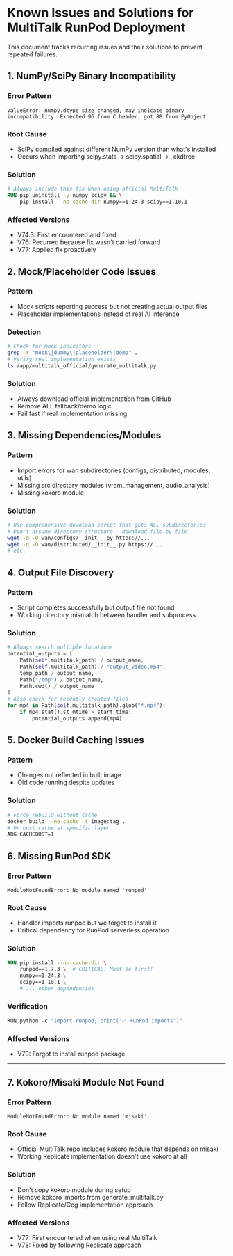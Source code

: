 # Known Issues and Solutions for MultiTalk RunPod Deployment

This document tracks recurring issues and their solutions to prevent repeated failures.

## 1. NumPy/SciPy Binary Incompatibility

### Error Pattern
```
ValueError: numpy.dtype size changed, may indicate binary incompatibility. Expected 96 from C header, got 88 from PyObject
```

### Root Cause
- SciPy compiled against different NumPy version than what's installed
- Occurs when importing scipy.stats -> scipy.spatial -> _ckdtree

### Solution
```dockerfile
# Always include this fix when using official MultiTalk
RUN pip uninstall -y numpy scipy && \
    pip install --no-cache-dir numpy==1.24.3 scipy==1.10.1
```

### Affected Versions
- V74.3: First encountered and fixed
- V76: Recurred because fix wasn't carried forward
- V77: Applied fix proactively

## 2. Mock/Placeholder Code Issues

### Pattern
- Mock scripts reporting success but not creating actual output files
- Placeholder implementations instead of real AI inference

### Detection
```bash
# Check for mock indicators
grep -r "mock\|dummy\|placeholder\|demo" .
# Verify real implementation exists
ls /app/multitalk_official/generate_multitalk.py
```

### Solution
- Always download official implementation from GitHub
- Remove ALL fallback/demo logic
- Fail fast if real implementation missing

## 3. Missing Dependencies/Modules

### Pattern
- Import errors for wan subdirectories (configs, distributed, modules, utils)
- Missing src directory modules (vram_management, audio_analysis)
- Missing kokoro module

### Solution
```bash
# Use comprehensive download script that gets ALL subdirectories
# Don't assume directory structure - download file by file
wget -q -O wan/configs/__init__.py https://...
wget -q -O wan/distributed/__init__.py https://...
# etc.
```

## 4. Output File Discovery

### Pattern
- Script completes successfully but output file not found
- Working directory mismatch between handler and subprocess

### Solution
```python
# Always search multiple locations
potential_outputs = [
    Path(self.multitalk_path) / output_name,
    Path(self.multitalk_path) / "output_video.mp4",
    temp_path / output_name,
    Path("/tmp") / output_name,
    Path.cwd() / output_name
]
# Also check for recently created files
for mp4 in Path(self.multitalk_path).glob("*.mp4"):
    if mp4.stat().st_mtime > start_time:
        potential_outputs.append(mp4)
```

## 5. Docker Build Caching Issues

### Pattern
- Changes not reflected in built image
- Old code running despite updates

### Solution
```bash
# Force rebuild without cache
docker build --no-cache -t image:tag .
# Or bust cache at specific layer
ARG CACHEBUST=1
```

## 6. Missing RunPod SDK

### Error Pattern
```
ModuleNotFoundError: No module named 'runpod'
```

### Root Cause
- Handler imports runpod but we forgot to install it
- Critical dependency for RunPod serverless operation

### Solution
```dockerfile
RUN pip install --no-cache-dir \
    runpod==1.7.3 \  # CRITICAL: Must be first!
    numpy==1.24.3 \
    scipy==1.10.1 \
    # ... other dependencies
```

### Verification
```python
RUN python -c "import runpod; print('✅ RunPod imports')"
```

### Affected Versions
- V79: Forgot to install runpod package

---

## 7. Kokoro/Misaki Module Not Found

### Error Pattern
```
ModuleNotFoundError: No module named 'misaki'
```

### Root Cause
- Official MultiTalk repo includes kokoro module that depends on misaki
- Working Replicate implementation doesn't use kokoro at all

### Solution
- Don't copy kokoro module during setup
- Remove kokoro imports from generate_multitalk.py
- Follow Replicate/Cog implementation approach

### Affected Versions
- V77: First encountered when using real MultiTalk
- V78: Fixed by following Replicate approach
